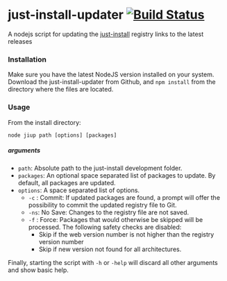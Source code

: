 # just-install-updater [![Build Status](https://travis-ci.org/guiweber/just-install-updater.svg?branch=master)](https://travis-ci.org/guiweber/just-install-updater)

A nodejs script for updating the [just-install](https://github.com/lvillani/just-install)
registry links to the latest releases

### Installation

Make sure you have the latest NodeJS version installed on your system. Download the just-install-updater from Github, and `npm install` from the directory where the files are located.

### Usage

From the install directory:

```node jiup path [options] [packages]```


##### arguments

* `path`: Absolute path to the just-install development folder.
* `packages`: An optional space separated list of packages to update. By default, all packages are updated.
* `options`: A space separated list of options.
  * `-c` : Commit: If updated packages are found, a prompt will offer the possibility to commit the updated registry file to Git.
  * `-ns`: No Save: Changes to the registry file are not saved.
  * `-f` : Force: Packages that would otherwise be skipped will be processed. The following safety checks are disabled:
    * Skip if the web version number is not higher than the registry version number
    * Skip if new version not found for all architectures.

Finally, starting the script with `-h` or `-help` will discard all other arguments and show basic help.
